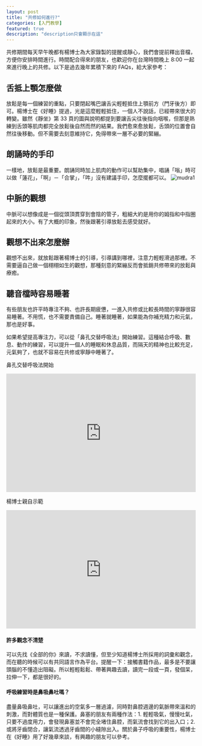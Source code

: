 ```yaml
---
layout: post
title: "共修如何進行?"
categories: [入門教學]
featured: true
description: "description只會顯示在這"
---
```


共修期間每天早午晚都有楊博士為大家錄製的提醒或靜心，我們會提前釋出音檔，方便你安排時間進行。時間配合得來的朋友，也歡迎你在台灣時間晚上 8:00 一起來進行晚上的共修。以下是過去幾年累積下來的 FAQs，給大家參考：

## 舌抵上顎怎麼做

放鬆是每一個練習的重點，只要閉起嘴巴讓舌尖輕輕抵住上顎前方（門牙後方）即可。楊博士在《好睡》提過，光是這麼輕輕抵住，一個人不說話，已經帶來很大的轉變。雖然《靜坐》第 33 頁的圖與說明都提到要讓舌尖往後指向咽喉，但那是熟練到舌頭等肌肉都完全放鬆後自然而然的結果。我們愈來愈放鬆，舌頭的位置會自然往後移動。但不需要去刻意維持它，免得帶來一層不必要的緊繃。

## 朗誦時的手印

一樣地，放鬆是最重要。朗誦同時加上肌肉的動作可以幫助集中，唱誦「嗡」時可以做「蓮花」，「啊」－「合掌」，「吽」沒有建議手印，怎麼擺都可以。
![mudra1](https://totality-of-life.com/transfer/17_mudra.png)

## 中脈的觀想

中脈可以想像成是一個從頭頂貫穿到會陰的管子，粗細大約是用你的姆指和中指圈起來的大小。有了大概的印象，然後跟著引導放鬆去感受就好。

## 觀想不出來怎麼辦

觀想不出來，就放鬆跟著楊博士的引導，引導講到哪裡，注意力輕輕滑過那裡。不需要逼自己做一個栩栩如生的觀想，那種刻意的緊繃反而會抵銷共修帶來的放鬆與療癒。

## 聽音檔時容易睡著

有些朋友也許平時專注不夠、也許長期疲憊，一進入共修或比較長時間的寧靜很容易睡著。不用慌，也不需要責備自己。睡著就睡著，如果能為你補充精力和元氣，那也是好事。

如果希望提高專注力，可以從「鼻孔交替呼吸法」開始練習。這種結合呼吸、數息、動作的練習，可以提升一個人的睡眠和休息品質，而隔天的精神也比較充足，元氣夠了，也就不容易在共修或寧靜中睡著了。

鼻孔交替呼吸法開始
<p><iframe style="width:100%;" height="315" src="https://www.youtube.com/embed/I4wCVFy43uU?rel=0&amp;showinfo=0" frameborder="0" allowfullscreen></iframe></p>

楊博士親自示範
<p><iframe style="width:100%;" height="315" src="https://www.youtube.com/embed/I1XDT0grNmA?rel=0&amp;showinfo=0" frameborder="0" allowfullscreen></iframe></p>

#### 許多觀念不清楚

可以先找《全部的你》來讀，不求讀懂，但至少知道楊博士所採用的詞彙和觀念，而在聽的時候可以有共同語言作為平台。提醒一下：接觸書籍作品，最多是不要讓頭腦的不懂造出阻礙。所以輕輕鬆鬆、帶著興趣去讀，讀完一段或一頁，發個呆，拉伸一下，都是很好的。

#### 呼吸練習時是鼻吸鼻吐嗎？

盡量鼻吸鼻吐，可以讓進出的空氣多一層過濾，同時對鼻腔週邊的氣脈帶來溫和的刺激，而對體質也是一種保護。鼻塞的朋友有兩種作法：1. 輕輕吸氣，慢慢吐氣，只要不過度用力，會發現鼻塞並不會完全堵住鼻腔，而氣流會找到它的出入口；2. 或將牙齒閉合，讓氣流透過牙齒間的小縫隙出入。關於鼻子呼吸的重要性，楊博士在《好睡》用了好幾章來談，有興趣的朋友可以參考。
